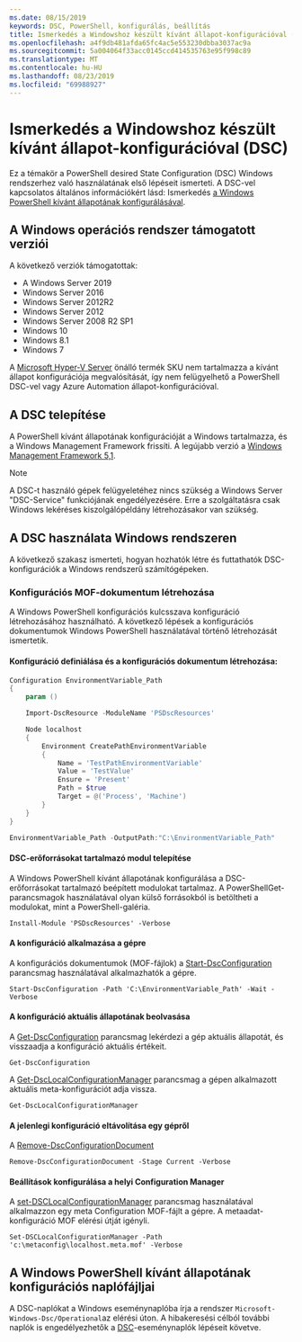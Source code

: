 ```yaml
---
ms.date: 08/15/2019
keywords: DSC, PowerShell, konfigurálás, beállítás
title: Ismerkedés a Windowshoz készült kívánt állapot-konfigurációval (DSC)
ms.openlocfilehash: a4f9db481afda65fc4ac5e553230dbba3037ac9a
ms.sourcegitcommit: 5a004064f33acc0145ccd414535763e95f998c89
ms.translationtype: MT
ms.contentlocale: hu-HU
ms.lasthandoff: 08/23/2019
ms.locfileid: "69988927"
---
```

# <a name="get-started-with-desired-state-configuration-dsc-for-windows"></a>Ismerkedés a Windowshoz készült kívánt állapot-konfigurációval (DSC)

Ez a témakör a PowerShell desired State Configuration (DSC) Windows rendszerhez való használatának első lépéseit ismerteti.
A DSC-vel kapcsolatos általános információkért lásd: Ismerkedés [a Windows PowerShell kívánt állapotának konfigurálásával](../overview/overview.md).

## <a name="supported-windows-operation-system-versions"></a>A Windows operációs rendszer támogatott verziói

A következő verziók támogatottak:

- A Windows Server 2019
- Windows Server 2016
- Windows Server 2012R2
- Windows Server 2012
- Windows Server 2008 R2 SP1
- Windows 10
- Windows 8.1
- Windows 7

A [Microsoft Hyper-V Server](/windows-server/virtualization/hyper-v/hyper-v-server-2016) önálló termék SKU nem tartalmazza a kívánt állapot konfigurációja megvalósítását, így nem felügyelhető a PowerShell DSC-vel vagy Azure Automation állapot-konfigurációval.

## <a name="installing-dsc"></a>A DSC telepítése

A PowerShell kívánt állapotának konfigurációját a Windows tartalmazza, és a Windows Management Framework frissíti.
A legújabb verzió a [Windows Management Framework 5,1](https://www.microsoft.com/en-us/download/details.aspx?id=54616).

> [!NOTE]
> A DSC-t használó gépek felügyeletéhez nincs szükség a Windows Server "DSC-Service" funkciójának engedélyezésére.
> Erre a szolgáltatásra csak Windows lekéréses kiszolgálópéldány létrehozásakor van szükség.

## <a name="using-dsc-for-windows"></a>A DSC használata Windows rendszeren

A következő szakasz ismerteti, hogyan hozhatók létre és futtathatók DSC-konfigurációk a Windows rendszerű számítógépeken.

### <a name="creating-a-configuration-mof-document"></a>Konfigurációs MOF-dokumentum létrehozása

A Windows PowerShell konfigurációs kulcsszava konfiguráció létrehozásához használható.
A következő lépések a konfigurációs dokumentumok Windows PowerShell használatával történő létrehozását ismertetik.

#### <a name="define-a-configuration-and-generate-the-configuration-document"></a>Konfiguráció definiálása és a konfigurációs dokumentum létrehozása:

```powershell
Configuration EnvironmentVariable_Path
{
    param ()

    Import-DscResource -ModuleName 'PSDscResources'

    Node localhost
    {
        Environment CreatePathEnvironmentVariable
        {
            Name = 'TestPathEnvironmentVariable'
            Value = 'TestValue'
            Ensure = 'Present'
            Path = $true
            Target = @('Process', 'Machine')
        }
    }
}

EnvironmentVariable_Path -OutputPath:"C:\EnvironmentVariable_Path"
```
#### <a name="install-a-module-containing-dsc-resources"></a>DSC-erőforrásokat tartalmazó modul telepítése

A Windows PowerShell kívánt állapotának konfigurálása a DSC-erőforrásokat tartalmazó beépített modulokat tartalmaz.
A PowerShellGet-parancsmagok használatával olyan külső forrásokból is betöltheti a modulokat, mint a PowerShell-galéria.

`Install-Module 'PSDscResources' -Verbose`

#### <a name="apply-the-configuration-to-the-machine"></a>A konfiguráció alkalmazása a gépre

A konfigurációs dokumentumok (MOF-fájlok) a [Start-DscConfiguration](/powershell/module/psdesiredstateconfiguration/start-dscconfiguration) parancsmag használatával alkalmazhatók a gépre.

`Start-DscConfiguration -Path 'C:\EnvironmentVariable_Path' -Wait -Verbose`

#### <a name="get-the-current-state-of-the-configuration"></a>A konfiguráció aktuális állapotának beolvasása

A [Get-DscConfiguration](/powershell/module/psdesiredstateconfiguration/get-dscconfiguration) parancsmag lekérdezi a gép aktuális állapotát, és visszaadja a konfiguráció aktuális értékeit.

`Get-DscConfiguration`

A [Get-DscLocalConfigurationManager](/powershell/module/psdesiredstateconfiguration/get-dscLocalConfigurationManager) parancsmag a gépen alkalmazott aktuális meta-konfigurációt adja vissza.

`Get-DscLocalConfigurationManager`

#### <a name="remove-the-current-configuration-from-a-machine"></a>A jelenlegi konfiguráció eltávolítása egy gépről

A [Remove-DscConfigurationDocument](/powershell/module/psdesiredstateconfiguration/remove-dscconfigurationdocument)

`Remove-DscConfigurationDocument -Stage Current -Verbose`

#### <a name="configure-settings-in-local-configuration-manager"></a>Beállítások konfigurálása a helyi Configuration Manager

A [set-DSCLocalConfigurationManager](/powershell/module/PSDesiredStateConfiguration/Set-DscLocalConfigurationManager) parancsmag használatával alkalmazzon egy meta Configuration MOF-fájlt a gépre.
A metaadat-konfiguráció MOF elérési útját igényli.

`Set-DSCLocalConfigurationManager -Path 'c:\metaconfig\localhost.meta.mof' -Verbose`

## <a name="windows-powershell-desired-state-configuration-log-files"></a>A Windows PowerShell kívánt állapotának konfigurációs naplófájljai

A DSC-naplókat a Windows eseménynaplóba írja a rendszer `Microsoft-Windows-Dsc/Operational`az elérési úton.
A hibakeresési célból további naplók is engedélyezhetők a [DSC](/powershell/dsc/troubleshooting/troubleshooting#where-are-dsc-event-logs)-eseménynaplók lépéseit követve.
